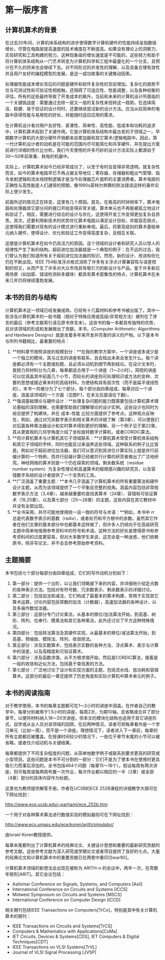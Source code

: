 # 第一版序言

## 计算机算术的背景

在过去20年间，计算机体系结构的进步使得数字计算机硬件的性能持续呈指数级增长，尽管在电路层提高速度的技术难度在不断提高。如果没有理论上的洞察力、实验研究和工具构建的努力，这种现象级的增长速度是不可能的，这些努力有助于将计算机体系结构从一门艺术转变为计算机科学和工程中最量化的一个分支，且预计在不久的将来也会继续下去。对不同形式的并发性的理解，以及具备合理有效性并且用户友好的编程模型的发展，是这一成功故事的关键推动因素。

处理器性能成本增长背后的问题是硬件和软件复杂性的空前增加。复杂化的趋势不仅与可测试性和可验证性相抵触，还阻碍了可适应性、性能调整，以及各种权衡的评估，所有的这些最终导致了开发成本的飙升。当前和未来的计算机设计所面临的一个关键挑战是：需要通过去除一层又一层的复杂性来扭转这一趋势。在选择简洁、稳健、易于验证的设计同时，还要继续尝试新的设计方法。应当从较简单的电路中获得性能与易用性的好处，并能随时适应应用的需求。

在计算机设计者对用户友好性、紧凑性、简单性、高性能、低成本和功耗的追求中，计算机算术起到了关键作用。它是计算机体系结构中最古老的子领域之一。早期数字计算机的大部分硬件开销都来自累加器和其它算术/逻辑电路中。因此，第一代计算机设计者的动机是在可能的范围内尽可能简化和共享硬件，并在提出方案前进行详细的性价比分析。我们今天使用的许多巧妙的设计方法实际上都源自于30～50年前笨重、耗电的机器中。

实际上，计算机算术如今已经非常成功了，以至于有时会变得非常透明。就复杂性而言，如今的算术电路早已不再占据主导地位；寄存器、存储器和粗出气管理、指令发射逻辑和流水线控制逻辑才是当今处理器芯片面积的主要消费者。算术电路的正确性与高性能是人们通常的预期，像1990s英特尔奔腾的除法错误这样的事件实际上很少发生。

前面所述的情况正在转变，这里有几个原因。首先，在极高的时钟频率下，算术电路和处理器其它部分间的接口开始变得非常关键。算术单元也不再能被孤立地设计和验证了。相反，需要进行综合的设计与优化，这使得开发工作变得更加复杂且昂贵。其次，还要利用新技术的优势优化算术电路以满足设计目标，并能容忍弱点，这使得我们需要对现有的设计模式进行重新审视。最后，将更高级别的算术基础单元纳入硬件，使得设计、优化和验证工作变得高度复杂，且相互关联。

这便是计算机算术在如今仍具活力的原因。这个领域的设计者和研究人员以惊人的规律性产生了新的结构。超前进位加法器就是一个典型的例子：在不远的过去，我们曾认为我们知道所有关于超前进位加法器的知识。然而，新的设计、改进和优化仍在不断出现。IEEE 754标准浮点格式消除了许多有关浮点计算兼容性与误差控制的但又，从而产生了许多对大众市场具有吸引力的新设计与产品。鉴于许多新应用场景（如加密、错误检测和多媒体）都具有算术密集性的特点，计算机算术在未来几年仍将继续蓬勃发展。

## 本书的目的与结构

计算机算术这一领域已经发展成熟，已经有十几篇材料和参考书被出版了。其中一些涉及计算机算术的一般书籍（相对于特殊应用或高级/非常规方法）被列在了序言的最后（参考文献索引请见原书序言末）。这些书的每一本都具有独特的优势，且对该领域的形成和发展做出了贡献。本书，《Computer Arithmetic: Algorithms and Hardware Designs》就是坐着多年来开发并完善的讲义的产物。以下是本书与所列书籍相比，最重要的特点：

1.  **材料章节按照讲座的规模划分：**在我的教学方案中，一个讲座或多或少是一个独立的模块，其与过去的讲座有联系，且会指出未来会发生什么。每个讲座都必须有一个主题或标题，且必须从动机到细节再到结论。在设计文本时，我努力将材料分为几章，每章都适合用于一个讲座（1～2小时）。简短的讲座可以仅涵盖其中前面几个小节，而较长的讲座则可处理知识或方法的变种、次要的思想或接近章末时的高级材料。为使结构具有层次性（而不是扁平或线性的），本书一共被分为了七个部分，每个部分由四章组成，每章对应一个讲座，涵盖该领域的一个方面（见图P.1，在本文后面请往下翻）。
2.  **强调基础理论与硬件设计：**处理复杂问题的能力既需要包括计算机算术理论基础的深刻理解，也需要帮助我们理解理论的设计实例。这些设计也同时为综合提供了构建块，并在 成本-性能 比较方面提供了参考点。这种观点反映在，例如，通过对冗余数字表示和相关算术的详细了解（第3章），可以使我们对后面各种乘法器设计和实时算术得到更好的理解。另一个例子见于第22章，其从更直观的几何学角度介绍了坐标旋转数字计算机，或者CORDIC算法。
3.  **将计算机算术与计算机其它子领域联系：**计算机算术常受计算机体系结构和其它子领域的字样，同时也能反过来滋养这些领域。这种联系的例子比比皆是。例如对于超前进位加法器，我们可以意识到其进位计算实际上就是并行前缀计算的一个特例，而并行前缀计算已经被并行计算的研究者做出了广泛地研究。神经网络的算术则是一个仍在探索的领域。剩余数系统（residue number system）为复杂性理论和高速算术的极限感兴趣的研究员，以及容错数字系统的设计者提供了一个宝贵的工具。
4.  **广泛涵盖了重要主题：**本书几乎涵盖了计算机算术的所有重要算法和硬件设计主题，从而为该领域提供了一个平衡且完整的视角。涵盖内容包括非常规数字表示方法（3,4章）、越来越重要的查找表算术（24章）、容错和可验证算术（19,20章）、以及第七部分（25～28章）的主题，这些内容在其它教材中并没有全部出现。
5.  **全书采用，并尽可能地使用统一且一致的符号与术语：**例如，本书中 $r$r 总是代表数字表示的基数（radix），或者处罚和平方根中的余数。虽然其它作者在他们文章的基本部分中也都基本这样做了，但许多人仍倾向于在高级研究主题中简单地借用参考资料中的符号和术语。这种方法的好处是使得原书和参考资料间的过度更容易，但对大多数学生来说，这完全是一种迷惑，他们依赖原书，除非写论文，并不会去参考原始参考资料。

## 主题摘要 

本书包括七个部分每部分由四章组成，它们的写作动机分别如下：

1.  第一部分：提供一个台阶，以让我们领略接下来的内容，并详细地介绍定点数的各种表示方法。包括对有符号数、冗余数表示、剩余数表示的详细讨论。
2.  第二部分：包括加法和减法，它们构成了最基本的算术构建，常用于实现其它算术运算。讨论内容包括常数的加法（计数器），高速加法器的各种设计，以及多操作数加法器。
3.  第三部分：这部分专门讨论乘法，从基本的移位/加法算法开始，到高基、树形、阵列、位串行、模乘法和其它各种乘法，此外还讨论了平方这种特殊情况。
4.  第四部分：包括除法算法及其硬件实现，从最基本的移位/减法算法开始，到高基、预缩放、模除法、阵列、收敛除法。
5.  第五部分：涉及实数算术，包括表示实数的各种方法、浮点算术、表示与计算中的误差，以及高精度和可验证算术。
6.  第六部分：涉及函数求值，从平方根求值开始，然后是CORDIC算法，接着是一般的收敛和近似方法，包括基于查找表的方法。
7.  第七部分：广泛地讨论了设计和实现方面的主题，包括流水线、低功耗和容错算术。这部分的最后一章还提供了历史角度和实际计算机中算术单元的例子。

## 本书的阅读指南

对于教学使用，本书的每章主题都可在1～2小时的讲座中涵盖。在作者自己的教学中，每章分别被用于1.5小时的讲座，每周2次，为期10轴，且省略或合并了部分章节，以便将材料纳入18～20次讲座。但本文的模块化结构也适用于其它讲座形式、自学或从业人员对该领域的回顾。在后两种情况，读者可把每章看作是一个学习单元（比如一周），而不是一个讲座。理想情况下，读者进入下一章前，每章的所有主题都应被覆盖。在授课时间较少的情况下，一些位于章节末尾的小节可以被省略，或者仅介绍动机与关键结果。

每章都提供了不同复杂程度的问题，从简单地数字例子或联系到要求更高的研究或小型项目。这些问题是本书不可分割的一部分：它们不是为了使本书在使用时更具吸引力而事后添加的。全书包括464个问题（每章15～18个）。假设每周有两次讲座，则可每周或每两周布置一次作业，每次作业都以相应的一半（2章）或全部（4章）部分的具体内容作为标题。

这里也为教师提供解答手册。作者在UCSB的ECE 252B课程的详细教学大纲可在下网址找到：

http://www.ece.ucsb.edu/~parhami/ece_252b.htm

一个用于对各种算术算法进行数值实验的模拟器则可在下网址找到：

http://www.ecs.umass.edu/ece/koren/arith/simulator/

由Israel Koren教授提供。

每章末尾都列出了计算机算术的经典论文、关键设计思想和重要的最新研究贡献的参考文献。这些参考文献为深入研究或学期论文或者项目提供了良好的七点。大量的经典论文和计算机算术中的重要贡献已在两卷中重印\[Swar90\]。

计算机算术领域的新想法会出现在被称为 ARITH-n 的会议中，两年一次，在奇数年矩形\[ARIT\]。其它会议包括：

-   Asilomar Conference on Signals, Systems, and Computers \[Asil\]
-   International Conference on Circuits and Systems \[ICCS\]
-   Midwest Symposium on Circuits and Systems \[MSCS\]
-   International Conference on Computer Design \[ICCD\]

相关期刊包括IEEE Transactions on Computers\[TrCo\]，特别是其中有关计算机算术的期刊：

-   IEEE Transactions on Circuits and Systems\[TrCS\]
-   Computers & Mathematics with Applications\[CoMa\]
-   IET Circuits, Devices & Systems\[CDS\], IET Computers & Digital Techniques\[CDT\]
-   IEEE Transactions on VLSI Systems\[TrVL\]
-   Journal of VLSI Signal Processing \[JVSP\]

